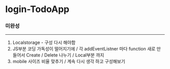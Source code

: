 # login-TodoApp
### 미완성
----------------------------------------------------
1) Localstorage - 구성 다시 해야함
2) JS부분 코딩 가독성이 떨어지기에 / 각 addEventListner 마다 function 새로 만들어서 Create / Delete 나누기 / Local부분 까지
3) mobile 사이즈 비율 맞추기 / 계속 다시 생각 하고 구성해보기
